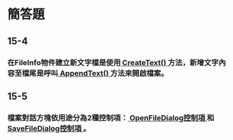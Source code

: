 # 簡答題
## 15-4
### 在FileInfo物件建立新文字檔是使用<ins> CreateText() </ins>方法，新增文字內容至檔尾是呼叫<ins> AppendText() </ins>方法來開啟檔案。
## 15-5
### 檔案對話方塊依用途分為2種控制項：<ins> OpenFileDialog控制項 </ins>和<ins> SaveFileDialog控制項 </ins>。